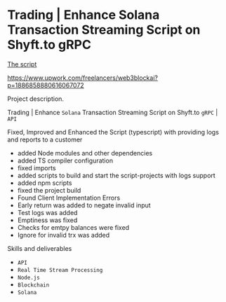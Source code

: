 # Trading | Enhance Solana Transaction Streaming Script on Shyft.to gRPC

[The script](./index.ts)

https://www.upwork.com/freelancers/web3blockai?p=1886858880616067072

Project description.

Trading | Enhance `Solana` Transaction Streaming Script on Shyft.to `gRPC` | `API`

Fixed, Improved and Enhanced the Script (typescript) with providing logs and reports to a customer

- added Node modules and other dependencies
- added TS compiler configuration
- fixed imports
- added scripts to build and start the script-projects with logs support
- added npm scripts
- fixed the project build
- Found Client Implementation Errors
- Early return was added to negate invalid input
- Test logs was added
- Emptiness was fixed
- Checks for emtpy balances were fixed
- Ignore for invalid trx was added

Skills and deliverables

- `API`
- `Real Time Stream Processing`
- `Node.js`
- `Blockchain`
- `Solana`
